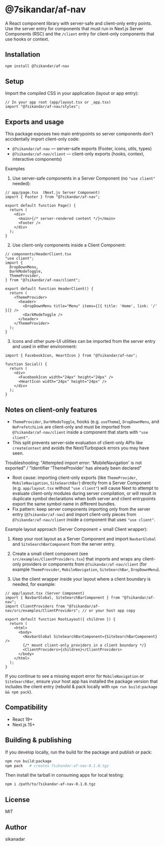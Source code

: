 # @7sikandar/af-nav

A React component library with server-safe and client-only entry points. Use the server entry for components that must run in Next.js Server Components (RSC) and the `/client` entry for client-only components that use hooks or context.

## Installation

```bash
npm install @7sikandar/af-nav
```

## Setup

Import the compiled CSS in your application (layout or app entry):

```tsx
// In your app root (app/layout.tsx or _app.tsx)
import "@7sikandar/af-nav/styles";
```

## Exports and usage

This package exposes two main entrypoints so server components don't accidentally import client-only code:

- `@7sikandar/af-nav` — server-safe exports (Footer, icons, utils, types)
- `@7sikandar/af-nav/client` — client-only exports (hooks, context, interactive components)

Examples

1) Use server-safe components in a Server Component (no `"use client"` needed):

```tsx
// app/page.tsx  (Next.js Server Component)
import { Footer } from "@7sikandar/af-nav";

export default function Page() {
  return (
    <div>
      <main>{/* server-rendered content */}</main>
      <Footer />
    </div>
  );
}
```

2) Use client-only components inside a Client Component:

```tsx
// components/HeaderClient.tsx
"use client";
import {
  DropDownMenu,
  DarkModeToggle,
  ThemeProvider,
} from "@7sikandar/af-nav/client";

export default function HeaderClient() {
  return (
    <ThemeProvider>
      <header>
        <DropDownMenu title="Menu" items={[{ title: 'Home', link: '/' }]} />
        <DarkModeToggle />
      </header>
    </ThemeProvider>
  );
}
```

3) Icons and other pure-UI utilities can be imported from the server entry and used in either environment:

```tsx
import { FacebookIcon, HeartIcon } from "@7sikandar/af-nav";

function Social() {
  return (
    <div>
      <FacebookIcon width="24px" height="24px" />
      <HeartIcon width="24px" height="24px" />
    </div>
  );
}
```

## Notes on client-only features

- `ThemeProvider`, `DarkModeToggle`, hooks (e.g. `useTheme`), `DropDownMenu`, and `NoPrefetchLink` are client-only and must be imported from `@7sikandar/af-nav/client` inside a component that starts with `"use client"`.
- This split prevents server-side evaluation of client-only APIs like `createContext` and avoids the Next/Turbopack errors you may have seen.

Troubleshooting: "Attempted import error: 'MobileNavigation' is not exported" / "Identifier 'ThemeProvider' has already been declared"

- Root cause: importing client-only exports (like `ThemeProvider`, `MobileNavigation`, `SiteSearchBar`) directly from a Server Component (e.g. `app/layout.tsx` without `"use client"`) will cause Next to attempt to evaluate client-only modules during server compilation, or will result in duplicate symbol declarations when both server and client entrypoints export the same symbol name in different bundles.
- Fix pattern: keep server components importing only from the server entry (`@7sikandar/af-nav`) and import client-only pieces from `@7sikandar/af-nav/client` inside a component that uses `"use client"`.

Example layout approach (Server Component + small Client wrapper):

1. Keep your root layout as a Server Component and import `NavbarGlobal` and `SiteSearchBarComponent` from the server entry.

2. Create a small client component (see `src/examples/ClientProviders.tsx`) that imports and wraps any client-only providers or components from `@7sikandar/af-nav/client` (for example `ThemeProvider`, `MobileNavigation`, `SiteSearchBar`, `DropDownMenu`).

3. Use the client wrapper inside your layout where a client boundary is needed, for example:

```tsx
// app/layout.tsx (Server Component)
import { NavbarGlobal, SiteSearchBarComponent } from "@7sikandar/af-nav";
import ClientProviders from "@7sikandar/af-nav/src/examples/ClientProviders"; // or your host app copy

export default function RootLayout({ children }) {
  return (
    <html>
      <body>
        <NavbarGlobal SiteSearchBarComponent={SiteSearchBarComponent} />
        {/* mount client-only providers in a client boundary */}
        <ClientProviders>{children}</ClientProviders>
      </body>
    </html>
  );
}
```

If you continue to see a missing export error for `MobileNavigation` or `SiteSearchBar`, ensure your host app has installed the package version that includes the client entry (rebuild & pack locally with `npm run build:package && npm pack`).

## Compatibility

- React 19+
- Next.js 15+

## Building & publishing

If you develop locally, run the build for the package and publish or pack:

```bash
npm run build:package
npm pack   # creates 7sikandar-af-nav-0.1.0.tgz
```

Then install the tarball in consuming apps for local testing:

```bash
npm i /path/to/7sikandar-af-nav-0.1.0.tgz
```

## License

MIT

## Author

sikanadar
